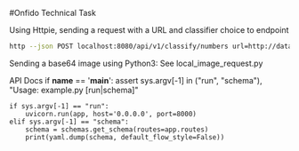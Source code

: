 #Onfido Technical Task


Using Httpie, sending a request with a URL and classifier choice to endpoint 
```bash
http --json POST localhost:8080/api/v1/classify/numbers url=http://datawrangling.s3.amazonaws.com/sample_digit.png classifier=RNN
```

Sending a base64 image using Python3:
See local_image_request.py


API Docs
if __name__ == '__main__':
    assert sys.argv[-1] in ("run", "schema"), "Usage: example.py [run|schema]"

    if sys.argv[-1] == "run":
        uvicorn.run(app, host='0.0.0.0', port=8000)
    elif sys.argv[-1] == "schema":
        schema = schemas.get_schema(routes=app.routes)
        print(yaml.dump(schema, default_flow_style=False))